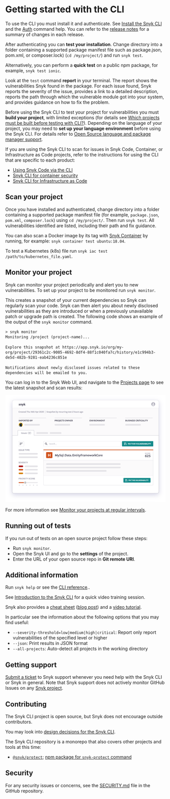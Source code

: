 # Getting started with the CLI

To use the CLI you must install it and authenticate. See [Install the Snyk CLI](../install-the-snyk-cli/) and the [Auth](../commands/auth.md) command help. You can refer to the [release notes](https://github.com/snyk/cli/releases) for a summary of changes in each release.

After authenticating you can **test your installation**. Change directory into a folder containing a supported package manifest file such as package.json, pom.xml, or composer.lock) (`cd /my/project/`) and run `snyk test`.

Alternatively, you can perform a **quick test** on a public npm package, for example, `snyk test ionic`.

Look at the `test` command **report** in your terminal. The report shows the vulnerabilities Snyk found in the package. For each issue found, Snyk reports the severity of the issue, provides a link to a detailed description, reports the path through which the vulnerable module got into your system, and provides guidance on how to fix the problem.

Before using the Snyk CLI to test your project for vulnerabilities you must **build your project**, with limited exceptions (for details see [Which projects must be built before testing with CLI?](https://support.snyk.io/hc/en-us/articles/360015552617-Which-projects-must-be-built-before-testing-with-CLI-)). Depending on the language of your project, you may need to **set up your language environment** before using the Snyk CLI. For details refer to [Open Source language and package manager support](../../products/snyk-open-source/language-and-package-manager-support/).

If you are using the Snyk CLI to scan for issues in Snyk Code, Container, or Infrastructure as Code projects, refer to the instructions for using the CLI that are specific to each product:

* [Using Snyk Code via the CLI](../../products/snyk-code/cli-for-snyk-code/)
* [Snyk CLI for container security](../../products/snyk-container/snyk-cli-for-container-security/)
* [Snyk CLI for Infrastructure as Code](../../products/snyk-infrastructure-as-code/snyk-cli-for-infrastructure-as-code/)

## Scan your project

Once you have installed and authenticated, change directory into a folder containing a supported package manifest file (for example, `package.json`, `pom.xml`, `composer.lock`) using `cd /my/project/`. Then run `snyk test`. All vulnerabilities identified are listed, including their path and fix guidance.

You can also scan a Docker image by its tag with [Snyk Container](https://snyk.io/product/container-vulnerability-management/) by running, for example: `snyk container test ubuntu:18.04`.

To test a Kubernetes (k8s) file run `snyk iac test /path/to/kubernetes_file.yaml`.

## Monitor your project

Snyk can monitor your project periodically and alert you to new vulnerabilities. To set up your project to be monitored run `snyk monitor`.

This creates a snapshot of your current dependencies so Snyk can regularly scan your code. Snyk can then alert you about newly disclosed vulnerabilities as they are introduced or when a previously unavailable patch or upgrade path is created. The following code shows an example of the output of the `snyk monitor` command.

```
> snyk monitor
Monitoring /project (project-name)...

Explore this snapshot at https://app.snyk.io/org/my-org/project/29361c2c-9005-4692-8df4-88f1c040fa7c/history/e1c994b3-de5d-482b-9281-eab4236c851e

Notifications about newly disclosed issues related to these dependencies will be emailed to you.
```

You can log in to the Snyk Web UI, and navigate to the [Projects page](https://app.snyk.io/projects) to see the latest snapshot and scan results:

![Snyk monitor snapshot and scan results](<../../.gitbook/assets/monitor (1).png>)

For more information see [Monitor your projects at regular intervals](../test-for-vulnerabilities/monitor-your-projects-at-regular-intervals.md).

## Running out of tests

If you run out of tests on an open source project follow these steps:

* Run `snyk monitor`.
* Open the Snyk UI and go to the **settings** of the project.
* Enter the URL of your open source repo in **Git remote URI**.

## Additional information

Run `snyk help` or see the [CLI reference](../cli-reference/)..

See [Introduction to the Snyk CLI](https://training.snyk.io/courses/intro-cli) for a quick video training session.

Snyk also provides a [cheat sheet](https://snyk.io/wp-content/uploads/cheat-sheet-snyk-cli-v3.pdf) ([blog post](https://snyk.io/blog/snyk-cli-cheat-sheet/)) and a [video tutorial](https://www.youtube.com/watch?v=xp\_LtchEkT8).

In particular see the information about the following options that you may find useful:

* `--severity-threshold=low|medium|high|critical`: Report only report vulnerabilities of the specified level or higher
* `--json`: Print results in JSON format
* `--all-projects`: Auto-detect all projects in the working directory

## Getting support

[Submit a ticket](https://support.snyk.io/hc/en-us/requests/new) to Snyk support whenever you need help with the Snyk CLI or Snyk in general. Note that Snyk support does not actively monitor GitHub Issues on any [Snyk project](https://github.com/snyk).

## Contributing

The Snyk CLI project is open source, but Snyk does not encourage outside contributors.

You may look into [design decisions for the Snyk CLI](https://github.com/snyk/snyk/blob/master/help/\_about-this-project/README.md).

The Snyk CLI repository is a monorepo that also covers other projects and tools at this time:

* [`@snyk/protect`](https://github.com/snyk/snyk/tree/master/packages/snyk-protect); [npm package for `snyk-protect` command](https://www.npmjs.com/package/@snyk/protect)

## Security

For any security issues or concerns, see the [SECURITY.md](https://github.com/snyk/snyk/blob/master/SECURITY.md) file in the GitHub repository.
